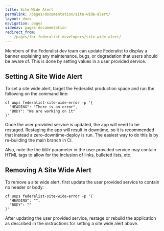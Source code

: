 ```yaml
---
title: Site Wide Alert
permalink: /pages/documentation/site-wide-alert/
layout: docs
navigation: pages
sidenav: pages-documentation
redirect_from:
  - /pages/for-federalist-developers/site-wide-alert/
---
```


Members of the Federalist dev team can update Federalist to display a banner explaining any maintenance, bugs, or degradation that users should be aware of. This is done by setting values in a user provided service.

## Setting A Site Wide Alert

To set a site wide alert, target the Federalist production space and run the following on the command line:

```shell
cf uups federalist-site-wide-error -p '{
  "HEADING": "There is an error",
  "BODY": "We are working on it"
}'
```

Once the user provided service is updated, the app will need to be restaged. Restaging the app will result in downtime, so it is recommended that instead a zero-downtime-deploy is run. The easiest way to do this is by re-building the main branch in CI.

Also, note the the `BODY` parameter in the user provided service may contain HTML tags to allow for the inclusion of links, bulleted lists, etc.

## Removing A Site Wide Alert

To remove a site wide alert, first update the user provided service to contain no header or body:

```shell
cf uups federalist-site-wide-error -p '{
  "HEADING": "",
  "BODY": ""
}'
```

After updating the user provided service, restage or rebuild the application as described in the instructions for setting a site wide alert above.
